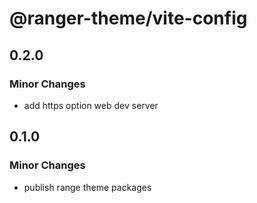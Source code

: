 # @ranger-theme/vite-config

## 0.2.0

### Minor Changes

- add https option web dev server

## 0.1.0

### Minor Changes

- publish range theme packages

